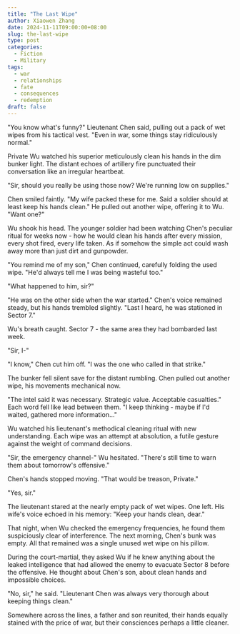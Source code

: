 ```yaml
---
title: "The Last Wipe"
author: Xiaowen Zhang
date: 2024-11-11T09:00:00+08:00
slug: the-last-wipe
type: post
categories:
  - Fiction
  - Military
tags:
  - war
  - relationships
  - fate
  - consequences
  - redemption
draft: false
---
```


"You know what's funny?" Lieutenant Chen said, pulling out a pack of wet wipes from his tactical vest. "Even in war, some things stay ridiculously normal."

Private Wu watched his superior meticulously clean his hands in the dim bunker light. The distant echoes of artillery fire punctuated their conversation like an irregular heartbeat.

"Sir, should you really be using those now? We're running low on supplies."

Chen smiled faintly. "My wife packed these for me. Said a soldier should at least keep his hands clean." He pulled out another wipe, offering it to Wu. "Want one?"

Wu shook his head. The younger soldier had been watching Chen's peculiar ritual for weeks now - how he would clean his hands after every mission, every shot fired, every life taken. As if somehow the simple act could wash away more than just dirt and gunpowder.

"You remind me of my son," Chen continued, carefully folding the used wipe. "He'd always tell me I was being wasteful too."

"What happened to him, sir?"

"He was on the other side when the war started." Chen's voice remained steady, but his hands trembled slightly. "Last I heard, he was stationed in Sector 7."

Wu's breath caught. Sector 7 - the same area they had bombarded last week.

"Sir, I-"

"I know," Chen cut him off. "I was the one who called in that strike."

The bunker fell silent save for the distant rumbling. Chen pulled out another wipe, his movements mechanical now.

"The intel said it was necessary. Strategic value. Acceptable casualties." Each word fell like lead between them. "I keep thinking - maybe if I'd waited, gathered more information..."

Wu watched his lieutenant's methodical cleaning ritual with new understanding. Each wipe was an attempt at absolution, a futile gesture against the weight of command decisions.

"Sir, the emergency channel-" Wu hesitated. "There's still time to warn them about tomorrow's offensive."

Chen's hands stopped moving. "That would be treason, Private."

"Yes, sir."

The lieutenant stared at the nearly empty pack of wet wipes. One left. His wife's voice echoed in his memory: "Keep your hands clean, dear."

That night, when Wu checked the emergency frequencies, he found them suspiciously clear of interference. The next morning, Chen's bunk was empty. All that remained was a single unused wet wipe on his pillow.

During the court-martial, they asked Wu if he knew anything about the leaked intelligence that had allowed the enemy to evacuate Sector 8 before the offensive. He thought about Chen's son, about clean hands and impossible choices.

"No, sir," he said. "Lieutenant Chen was always very thorough about keeping things clean."

Somewhere across the lines, a father and son reunited, their hands equally stained with the price of war, but their consciences perhaps a little cleaner.